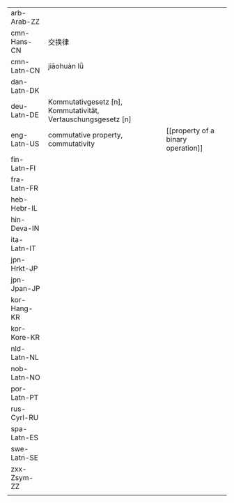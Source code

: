 | | | |
|-|-|-|
| arb-Arab-ZZ |  |  |
| cmn-Hans-CN | 交换律 |  |
| cmn-Latn-CN | jiāohuàn lǜ |  |
| dan-Latn-DK |  |  |
| deu-Latn-DE | Kommutativgesetz [n], Kommutativität, Vertauschungsgesetz [n] |  |
| eng-Latn-US | commutative property, commutativity | [[property of a binary operation]] |
| fin-Latn-FI |  |  |
| fra-Latn-FR |  |  |
| heb-Hebr-IL |  |  |
| hin-Deva-IN |  |  |
| ita-Latn-IT |  |  |
| jpn-Hrkt-JP |  |  |
| jpn-Jpan-JP |  |  |
| kor-Hang-KR |  |  |
| kor-Kore-KR |  |  |
| nld-Latn-NL |  |  |
| nob-Latn-NO |  |  |
| por-Latn-PT |  |  |
| rus-Cyrl-RU |  |  |
| spa-Latn-ES |  |  |
| swe-Latn-SE |  |  |
| zxx-Zsym-ZZ |  |  |
|  |  |  |